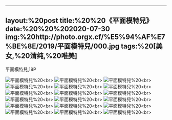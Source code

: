 ﻿---
layout:%20post
title:%20%20《平面模特兒》
date:%20%20%202020-07-30
img:%20http://photo.orgx.cf/%E5%94%AF%E7%BE%8E/2019/平面模特兒/000.jpg
tags:%20[美女,%20清纯,%20唯美]
---

平面模特兒,18P

![平面模特兒](http://photo.orgx.cf/%E5%94%AF%E7%BE%8E/2019/平面模特兒/001.jpg%20''平面模特兒'')%20<br>
![平面模特兒](http://photo.orgx.cf/%E5%94%AF%E7%BE%8E/2019/平面模特兒/002.jpg%20''平面模特兒'')%20<br>
![平面模特兒](http://photo.orgx.cf/%E5%94%AF%E7%BE%8E/2019/平面模特兒/003.jpg%20''平面模特兒'')%20<br>
![平面模特兒](http://photo.orgx.cf/%E5%94%AF%E7%BE%8E/2019/平面模特兒/004.jpg%20''平面模特兒'')%20<br>
![平面模特兒](http://photo.orgx.cf/%E5%94%AF%E7%BE%8E/2019/平面模特兒/005.jpg%20''平面模特兒'')%20<br>
![平面模特兒](http://photo.orgx.cf/%E5%94%AF%E7%BE%8E/2019/平面模特兒/006.jpg%20''平面模特兒'')%20<br>
![平面模特兒](http://photo.orgx.cf/%E5%94%AF%E7%BE%8E/2019/平面模特兒/007.jpg%20''平面模特兒'')%20<br>
![平面模特兒](http://photo.orgx.cf/%E5%94%AF%E7%BE%8E/2019/平面模特兒/008.jpg%20''平面模特兒'')%20<br>
![平面模特兒](http://photo.orgx.cf/%E5%94%AF%E7%BE%8E/2019/平面模特兒/009.jpg%20''平面模特兒'')%20<br>
![平面模特兒](http://photo.orgx.cf/%E5%94%AF%E7%BE%8E/2019/平面模特兒/010.jpg%20''平面模特兒'')%20<br>
![平面模特兒](http://photo.orgx.cf/%E5%94%AF%E7%BE%8E/2019/平面模特兒/011.jpg%20''平面模特兒'')%20<br>
![平面模特兒](http://photo.orgx.cf/%E5%94%AF%E7%BE%8E/2019/平面模特兒/012.jpg%20''平面模特兒'')%20<br>
![平面模特兒](http://photo.orgx.cf/%E5%94%AF%E7%BE%8E/2019/平面模特兒/013.jpg%20''平面模特兒'')%20<br>
![平面模特兒](http://photo.orgx.cf/%E5%94%AF%E7%BE%8E/2019/平面模特兒/014.jpg%20''平面模特兒'')%20<br>
![平面模特兒](http://photo.orgx.cf/%E5%94%AF%E7%BE%8E/2019/平面模特兒/015.jpg%20''平面模特兒'')%20<br>
![平面模特兒](http://photo.orgx.cf/%E5%94%AF%E7%BE%8E/2019/平面模特兒/016.jpg%20''平面模特兒'')%20<br>
![平面模特兒](http://photo.orgx.cf/%E5%94%AF%E7%BE%8E/2019/平面模特兒/017.jpg%20''平面模特兒'')%20<br>
![平面模特兒](http://photo.orgx.cf/%E5%94%AF%E7%BE%8E/2019/平面模特兒/018.jpg%20''平面模特兒'')%20<br>
